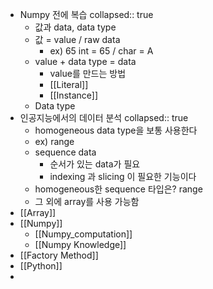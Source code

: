 - Numpy 전에 복습
  collapsed:: true
	- 값과 data, data type
	- 값 = value / raw data
		- ex) 65 int = 65 / char = A
	- value + data type = data
		- value를 만드는 방법
		- [[Literal]]
		- [[Instance]]
	- Data type
- 인공지능에서의 데이터 분석
  collapsed:: true
	- homogeneous data type을 보통 사용한다
	- ex) range
	- sequence data
		- 순서가 있는 data가 필요
		- indexing 과 slicing 이 필요한 기능이다
	- homogeneous한 sequence 타입은? range
	- 그 외에 array를 사용 가능함
- [[Array]]
- [[Numpy]]
	- [[Numpy_computation]]
	- [[Numpy Knowledge]]
- [[Factory Method]]
- [[Python]]
-